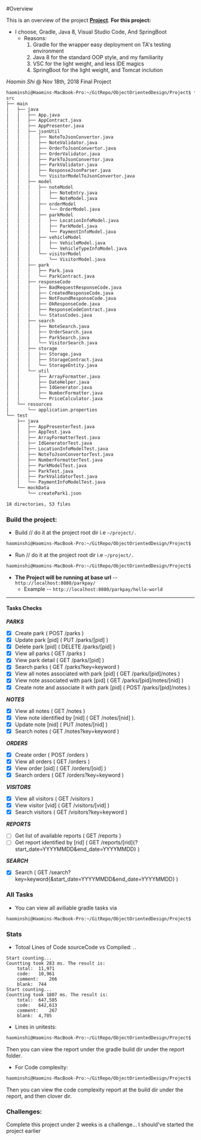 #Overview

This is an overview of the project [__Project__](https://github.com/sssurvey/ObjectOrientedDesign/tree/master/Project).
__For this project:__
- I choose, Gradle, Java 8, Visual Studio Code, And SpringBoot
	- Reasons:
		1. Gradle for the wrapper easy deployment on TA's testing environment
		2. Java 8 for the standard OOP style, and my familiarity
		3. VSC for the light weight, and less IDE magics
		4. SpringBoot for the light weight, and Tomcat inclution


_Haomin Shi_ @ Nov 18th, 2018 Final Project
```bash
haominshi@Haomins-MacBook-Pro:~/GitRepo/ObjectOrientedDesign/Project$ tree src
src
├── main
│   ├── java
│   │   ├── App.java
│   │   ├── AppContract.java
│   │   ├── AppPresenter.java
│   │   ├── jsonUtil
│   │   │   ├── NoteToJsonConvertor.java
│   │   │   ├── NoteValidator.java
│   │   │   ├── OrderToJsonConvertor.java
│   │   │   ├── OrderValidator.java
│   │   │   ├── ParkToJsonConvertor.java
│   │   │   ├── ParkValidator.java
│   │   │   ├── ResponseJsonParser.java
│   │   │   └── VisitorModelToJsonConvertor.java
│   │   ├── model
│   │   │   ├── noteModel
│   │   │   │   ├── NoteEntry.java
│   │   │   │   └── NoteModel.java
│   │   │   ├── orderModel
│   │   │   │   └── OrderModel.java
│   │   │   ├── parkModel
│   │   │   │   ├── LocationInfoModel.java
│   │   │   │   ├── ParkModel.java
│   │   │   │   └── PaymentInfoModel.java
│   │   │   ├── vehicleModel
│   │   │   │   ├── VehicleModel.java
│   │   │   │   └── VehicleTypeInfoModel.java
│   │   │   └── visitorModel
│   │   │       └── VisitorModel.java
│   │   ├── park
│   │   │   ├── Park.java
│   │   │   └── ParkContract.java
│   │   ├── responseCode
│   │   │   ├── BadRequestResponseCode.java
│   │   │   ├── CreatedResponseCode.java
│   │   │   ├── NotFoundResponseCode.java
│   │   │   ├── OkResponseCode.java
│   │   │   ├── ResponseCodeContract.java
│   │   │   └── StatusCodes.java
│   │   ├── search
│   │   │   ├── NoteSearch.java
│   │   │   ├── OrderSearch.java
│   │   │   ├── ParkSearch.java
│   │   │   └── VisitorSearch.java
│   │   ├── storage
│   │   │   ├── Storage.java
│   │   │   ├── StorageContract.java
│   │   │   └── StorageEntity.java
│   │   └── util
│   │       ├── ArrayFormatter.java
│   │       ├── DateHelper.java
│   │       ├── IdGenerator.java
│   │       ├── NumberFormatter.java
│   │       └── PriceCalculator.java
│   └── resources
│       └── application.properties
└── test
    ├── java
    │   ├── AppPresenterTest.java
    │   ├── AppTest.java
    │   ├── ArrayFormatterTest.java
    │   ├── IdGeneratorTest.java
    │   ├── LocationInfoModelTest.java
    │   ├── NoteToJsonConvertorTest.java
    │   ├── NumberFormatterTest.java
    │   ├── ParkModelTest.java
    │   ├── ParkTest.java
    │   ├── ParkValidatorTest.java
    │   └── PaymentInfoModelTest.java
    └── mockData
        └── createPark1.json

18 directories, 53 files

```

### Build the project:
- Build // do it at the project root dir i.e ```~/project/.```
```bash
haominshi@Haomins-MacBook-Pro:~/GitRepo/ObjectOrientedDesign/Project$ ./gradlew clean build
```
- Run // do it at the project root dir i.e ```~/project/.```
```bash
haominshi@Haomins-MacBook-Pro:~/GitRepo/ObjectOrientedDesign/Project$ ./gradlew run
```
- __The Project will be running at base url__ -- ```http://localhost:8080/parkpay/```
	- Example -- ```http://localhost:8080/parkpay/hello-world```

------
#### Tasks Checks

___PARKS___

- [x] Create park ( POST /parks )
- [x] Update park [pid] ( PUT /parks/[pid] )
- [x] Delete park [pid] ( DELETE /parks/[pid] )
- [x] View all parks ( GET /parks )
- [x] View park detail ( GET /parks/[pid] )
- [x] Search parks ( GET /parks?key=keyword )
- [x] View all notes associated with park [pid] ( GET /parks/[pid]/notes )
- [x] View note associated with park [pid] ( GET /parks/[pid]/notes/[nid] )
- [x] Create note and associate it with park [pid] ( POST /parks/[pid]/notes )

___NOTES___

- [x] View all notes ( GET /notes )
- [x] View note identified by [nid] ( GET /notes/[nid] ).
- [x] Update note [nid] ( PUT /notes/[nid] )
- [x] Search notes ( GET /notes?key=keyword )

___ORDERS___

- [x] Create order ( POST /orders )
- [x] View all orders ( GET /orders )
- [x] View order [oid] ( GET /orders/[oid] )
- [x] Search orders ( GET /orders?key=keyword )

___VISITORS___

- [x] View all visitors ( GET /visitors )
- [x] View visitor [vid] ( GET /visitors/[vid] )
- [x] Search visitors ( GET /visitors?key=keyword )

___REPORTS___

- [ ] Get list of available reports ( GET /reports )
- [ ] Get report identified by [rid] ( GET /reports/[rid]{?start_date=YYYYMMDD&end_date=YYYYMMDD} )

___SEARCH___

- [x] Search ( GET /search?key=keyword{&start_date=YYYYMMDD&end_date=YYYYMMDD} )

### All Tasks
- You can view all aviliable gradle tasks via
```bash
haominshi@Haomins-MacBook-Pro:~/GitRepo/ObjectOrientedDesign/Project$ ./gradlew tasks
```


### Stats
- Totoal Lines of Code sourceCode vs Compiled: ..
```
Start counting... 
Countting took 283 ms. The result is: 
    total:	11,971
    code:	10,961
    comment:	266
    blank:	744
Start counting... 
Countting took 1807 ms. The result is: 
    total:	647,585
    code:	642,613
    comment:	267
    blank:	4,705
```

- Lines in unitests:
```bash
haominshi@Haomins-MacBook-Pro:~/GitRepo/ObjectOrientedDesign/Project$ ./gradlew jacocoTestReport
```
Then you can view the report under the gradle build dir under the report folder.

- For Code complexity:
```bash
haominshi@Haomins-MacBook-Pro:~/GitRepo/ObjectOrientedDesign/Project$ ./gradlew cloverGenerateReport
```
Then you can view the code complexity report at the build dir under the report, and then clover dir.

### Challenges:

Complete this project under 2 weeks is a challenge... I should've started the project earlier
